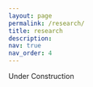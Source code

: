 ```yaml
---
layout: page
permalink: /research/
title: research
description: 
nav: true
nav_order: 4
---
```


Under Construction